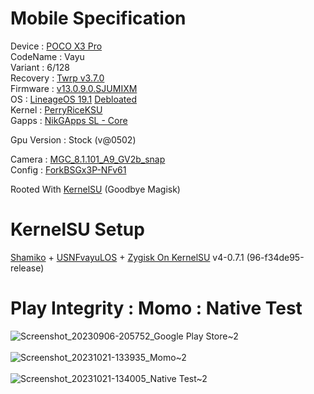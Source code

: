 # Mobile Specification

Device : [POCO X3 Pro](https://www.gsmarena.com/xiaomi_poco_x3_pro-10802.php)<br>
CodeName : Vayu<br>
Variant : 6/128<br>
Recovery : [Twrp v3.7.0](https://dl.twrp.me/vayu/twrp-3.7.0_12-0-vayu.img.html)<br>
Firmware : [v13.0.9.0.SJUMIXM](https://xiaomifirmwareupdater.com/firmware/vayu/stable/V13.0.9.0.SJUMIXM/)<br>
OS : [LineageOS 19.1](https://download.lineageos.org/devices/vayu/builds) [Debloated](https://github.com/ToucH9000/Mobile-Specification/blob/main/Los19.1-Debloat)<br>
Kernel : [PerryRiceKSU](https://t.me/PerryTheKernelCL)<br>
Gapps : [NikGApps SL - Core](https://sourceforge.net/projects/nikgapps/files/Releases/NikGapps-SL/16-Jul-2023/NikGapps-core-arm64-12.1-20230716-signed.zip/download)<br>

Gpu Version : Stock (v@0502)

Camera : [MGC_8.1.101_A9_GV2b_snap](https://1-dontsharethislink.celsoazevedo.com/file/filesc/MGC_8.1.101_A9_GV2b_snap.apk)<br>
Config : [ForkBSGx3P-NFv61](https://github.com/BEASTover9000/Mobile-Specification/releases/tag/v61)<br>

Rooted With [KernelSU](https://github.com/tiann/KernelSU) (Goodbye Magisk)

# KernelSU Setup

[Shamiko](https://github.com/LSPosed/LSPosed.github.io/releases) + [USNFvayuLOS](https://github.com/ToucH9000/USNFvayuLOS) + [Zygisk On KernelSU](https://github.com/Dr-TSNG/ZygiskOnKernelSU) v4-0.7.1 (96-f34de95-release)

# Play Integrity : Momo : Native Test

![Screenshot_20230906-205752_Google Play Store~2](https://github.com/ToucH9000/Mobile-Specification/assets/85633117/ee37aca0-6745-4661-a0f8-b3baaad302d1)<br><br>
![Screenshot_20231021-133935_Momo~2](https://github.com/ToucH9000/Mobile-Specification/assets/85633117/278c03a1-6ef7-4fd8-8f38-55364b571b45)<br><br>
![Screenshot_20231021-134005_Native Test~2](https://github.com/ToucH9000/Mobile-Specification/assets/85633117/7fb87dd2-faaf-4017-8458-f6518bad947d)
